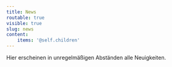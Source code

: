 ```yaml
---
title: News
routable: true
visible: true
slug: news
content:
    items: '@self.children'
---
```


Hier erscheinen in unregelmäßigen Abständen alle Neuigkeiten.
